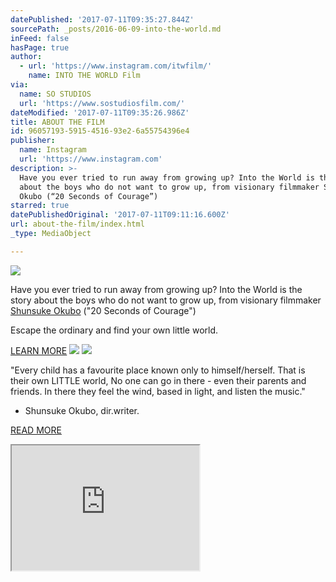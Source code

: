 ```yaml
---
datePublished: '2017-07-11T09:35:27.844Z'
sourcePath: _posts/2016-06-09-into-the-world.md
inFeed: false
hasPage: true
author:
  - url: 'https://www.instagram.com/itwfilm/'
    name: INTO THE WORLD Film
via:
  name: SO STUDIOS
  url: 'https://www.sostudiosfilm.com/'
dateModified: '2017-07-11T09:35:26.986Z'
title: ABOUT THE FILM
id: 96057193-5915-4516-93e2-6a55754396e4
publisher:
  name: Instagram
  url: 'https://www.instagram.com'
description: >-
  Have you ever tried to run away from growing up? Into the World is the story
  about the boys who do not want to grow up, from visionary filmmaker Shunsuke
  Okubo (“20 Seconds of Courage”)
starred: true
datePublishedOriginal: '2017-07-11T09:11:16.600Z'
url: about-the-film/index.html
_type: MediaObject

---
```

![](https://the-grid-user-content.s3-us-west-2.amazonaws.com/fe2f5a91-0bc1-40cd-8dec-263909084e7a.jpg)

Have you ever tried to run away from growing up? Into the World is the story about the boys who do not want to grow up, from visionary filmmaker [Shunsuke Okubo][0] ("20 Seconds of Courage")

Escape the ordinary and find your own little world.

[LEARN MORE][1]
![](https://the-grid-user-content.s3-us-west-2.amazonaws.com/1555d0c1-ebc3-41c4-90d9-6c34e25462f8.png)
![](https://the-grid-user-content.s3-us-west-2.amazonaws.com/166c2d98-10fd-40bb-978a-5c1914e3718d.jpg)

"Every child has a favourite place known only to himself/herself. That is their own LITTLE world, No one can go in there - even their parents and friends. In there they feel the wind, based in light, and listen the music."   
- Shunsuke Okubo, dir.writer.

[READ MORE][2]

<iframe src="https://the-grid.github.io/ed-userhtml/?g=eJxtkM2OgyAURvc-BWHVZoJYTP3pqC8ymQWCWloU4sU0znTefWhsGuMMCxacw5f73aIeaRUUf28Qo7IOcZgHgWAUJabU8q7hkoWdMZ1uPJFKcKfMEArTPym9AOUS6nmRwgvgqqBLmo9VAyChOUCJVxYO0OOAm3VTYqnAaj6fam3E9Ykkd5xwSVoz9tyVuNWTkhvm_5jJM9X7SYgz9l9Ors1cYnJOSPsWO3L4IrnZiEKrZvBBghM71YTFLEvTYxbFeZKwKNrYoI138yw9HNMkZuzR19d87bBa9N2qLyrRTQ3S3ML14_2OPj73oZ3gvPv-2b8Hr739AqfqhIY" height="200" style=""></iframe>



[0]: https://www.sostudiosfilm.com/team/shunsuke-okubo/ "Shunsuke Okubo | SO STUDIOS"
[1]: https://www.sostudiosfilm.com/films/into-the-world/ "Into the World || SO STUDIOS"
[2]: https://www.sostudiosfilm.com/casting/post/shunsuke-okubo/into-the-world/ "INTO THE WORLD by Shunsuke Okubo"
